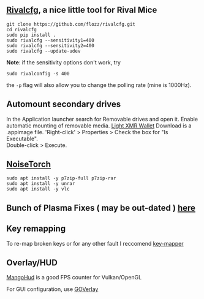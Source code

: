 ## [Rivalcfg](https://github.com/flozz/rivalcfg.git), a nice little tool for Rival Mice

```
git clone https://github.com/flozz/rivalcfg.git
cd rivalcfg
sudo pip install .
sudo rivalcfg --sensitivity1=400
sudo rivalcfg --sensitivity2=400
sudo rivalcfg --update-udev
```
**Note**: if the sensitivity options don't work, try

`sudo rivalconfig -s 400`

the `-p` flag will also allow you to change the polling rate (mine is 1000Hz).

## Automount secondary drives
In the Application launcher search for Removable drives and open it. Enable automatic mounting of removable media.
[Light XMR Wallet](https://mymonero.com/)
Download is a .appimage file. 'Right-click' > Properties > Check the box for "Is Executable".                 
Double-click > Execute.      

## [NoiseTorch](https://github.com/lawl/NoiseTorch)

```
sudo apt install -y p7zip-full p7zip-rar 
sudo apt install -y unrar
sudo apt install -y vlc
```

## Bunch of Plasma Fixes ( may be out-dated ) [here](https://zren.github.io/kde/)


## Key remapping

To re-map broken keys or for any other fault I reccomend [key-mapper](https://github.com/sezanzeb/key-mapper/releases)


## Overlay/HUD

[MangoHud](https://github.com/flightlessmango/MangoHud) is a good FPS counter for Vulkan/OpenGL

For GUI configuration, use [GOVerlay](https://github.com/benjamimgois/goverlay)
